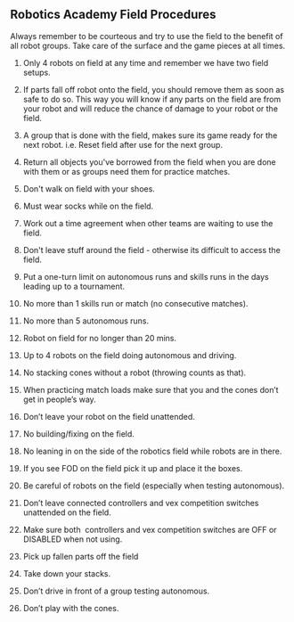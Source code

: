 ## Robotics Academy Field Procedures

Always remember to be courteous and try to use the field to the benefit of all robot groups.  Take care of the surface and the game pieces at all times.

1. Only 4 robots on field at any time and remember we have two field setups.

2. If parts fall off robot onto the field, you should remove them as soon as safe to do so.  This way you will know if any parts on the field are from your robot and will reduce the chance of damage to your robot or the field.

3. A group that is done with the field, makes sure its game ready for the next robot. i.e. Reset field after use for the next group.

4. Return all objects you've borrowed from the field when you are done with them or as groups need them for practice matches.

5. Don't walk on field with your shoes.

6. Must wear socks while on the field.

7. Work out a time agreement when other teams are waiting to use the field.

8. Don't leave stuff around the field - otherwise its difficult to access the field.

9. Put a one-turn limit on autonomous runs and skills runs in the days leading up to a tournament.

10. No more than 1 skills run or match (no consecutive matches).

11. No more than 5 autonomous runs.

12. Robot on field for no longer than 20 mins.

13. Up to 4 robots on the field doing autonomous and driving.

14. No stacking cones without a robot (throwing counts as that).

15. When practicing match loads make sure that you and the cones don’t get in people’s way.

16. Don’t leave your robot on the field unattended.

17. No building/fixing on the field.

18. No leaning in on the side of the robotics field while robots are in there.

19. If you see FOD on the field pick it up and place it the boxes.

20. Be careful of robots on the field (especially when testing autonomous).

21. Don’t leave connected controllers and vex competition switches unattended on the field.

22. Make sure both  controllers and vex competition switches are OFF or DISABLED when not using.

23. Pick up fallen parts off the field

24. Take down your stacks.

25. Don’t drive in front of a group testing autonomous.

26. Don’t play with the cones.


